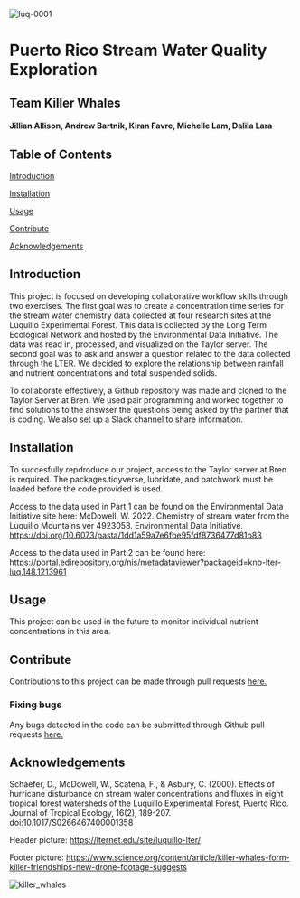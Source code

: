![luq-0001](https://user-images.githubusercontent.com/110261671/186951644-4e89a4b6-a4f0-4a1d-ae5b-be9c8d85c6cc.jpg)


# Puerto Rico Stream Water Quality Exploration
## Team Killer Whales 
#### Jillian Allison, Andrew Bartnik, Kiran Favre, Michelle Lam, Dalila Lara

## Table of Contents
[Introduction](https://github.com/kiranfavre/eds214_group_project#introduction)

[Installation](https://github.com/kiranfavre/eds214_group_project#installation) 

[Usage](https://github.com/kiranfavre/eds214_group_project#usage)

[Contribute](https://github.com/kiranfavre/eds214_group_project#contribute)

[Acknowledgements](https://github.com/kiranfavre/eds214_group_project#acknowledgements)

## Introduction
This project is focused on developing collaborative workflow skills through two exercises. The first goal was to create a concentration time series for the stream water chemistry data collected at four research sites at the Luquillo Experimental Forest. This data is collected by the Long Term Ecological Network and hosted by the Environmental Data Initiative. The data was read in, processed, and visualized on the Taylor server. The second goal was to ask and answer a question related to the data collected through the LTER. We decided to explore the relationship between rainfall and nutrient concentrations and total suspended solids. 

To collaborate effectively, a Github repository was made and cloned to the Taylor Server at Bren. We used pair programming and worked together to find solutions to the answser the questions being asked by the partner that is coding. We also set up a Slack channel to share information. 


## Installation
To succesfully repdroduce our project, access to the Taylor server at Bren is required. 
The packages tidyverse, lubridate, and patchwork must be loaded before the code provided is used. 

Access to the data used in Part 1 can be found on the Environmental Data Initiative site here: McDowell, W. 2022. Chemistry of stream water from the Luquillo Mountains ver 4923058. Environmental Data Initiative. https://doi.org/10.6073/pasta/1dd1a59a7e6fbe95fdf8736477d81b83

Access to the data used in Part 2 can be found here: https://portal.edirepository.org/nis/metadataviewer?packageid=knb-lter-luq.148.1213961


## Usage
This project can be used in the future to monitor individual nutrient concentrations in this area. 

## Contribute 
Contributions to this project can be made through pull requests [here.](https://github.com/kiranfavre/eds214_group_project/pulls)
### Fixing bugs
Any bugs detected in the code can be submitted through Github pull requests [here.](https://github.com/kiranfavre/eds214_group_project/issues)




## Acknowledgements

Schaefer, D., McDowell, W., Scatena, F., & Asbury, C. (2000). Effects of hurricane disturbance on stream water concentrations and fluxes in eight tropical forest watersheds of the Luquillo Experimental Forest, Puerto Rico. Journal of Tropical Ecology, 16(2), 189-207. doi:10.1017/S0266467400001358

Header picture: https://lternet.edu/site/luquillo-lter/

Footer picture: https://www.science.org/content/article/killer-whales-form-killer-friendships-new-drone-footage-suggests



![killer_whales](https://user-images.githubusercontent.com/110261671/186735092-cad522f0-db98-47ae-9ba1-cf7014218d87.jpg)

